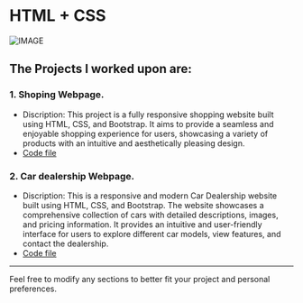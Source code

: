 # HTML + CSS

![IMAGE](https://media.tenor.com/mfJimYfYYgsAAAAM/css-king.gif)

## The Projects I worked upon are:

### 1. Shoping Webpage.
- Discription: This project is a fully responsive shopping website built using HTML, CSS, and Bootstrap. It aims to provide a seamless and enjoyable shopping experience for users, showcasing a variety of products with an intuitive and aesthetically pleasing design.
- [Code file](https://github.com/anujshinde0012/HTML-CSS/blob/main/Shopping.html)


### 2. Car dealership Webpage.
- Discription: This is a responsive and modern Car Dealership website built using HTML, CSS, and Bootstrap. The website showcases a comprehensive collection of cars with detailed descriptions, images, and pricing information. It provides an intuitive and user-friendly interface for users to explore different car models, view features, and contact the dealership.
- [Code file](https://github.com/anujshinde0012/HTML-CSS/blob/main/Car%20Dealership.html)

---

Feel free to modify any sections to better fit your project and personal preferences.
